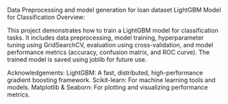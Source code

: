 Data Preprocessing and model generation for loan dataset
LightGBM Model for Classification
Overview:

This project demonstrates how to train a LightGBM model for classification tasks. It includes data preprocessing, model training, hyperparameter tuning using GridSearchCV, evaluation using cross-validation, and model performance metrics (accuracy, confusion matrix, and ROC curve).
The trained model is saved using joblib for future use.

Acknowledgements:
LightGBM: A fast, distributed, high-performance gradient boosting framework.
Scikit-learn: For machine learning tools and models.
Matplotlib & Seaborn: For plotting and visualizing performance metrics.
